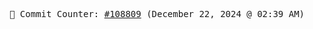 <p align="center">
    <samp>
        📮 Commit Counter: <a href="https://github.com/Javascript-void0/Javascript-void0/commits/main">#108809</a> (December 22, 2024 @ 02:39 AM)
    </samp>
</p>
